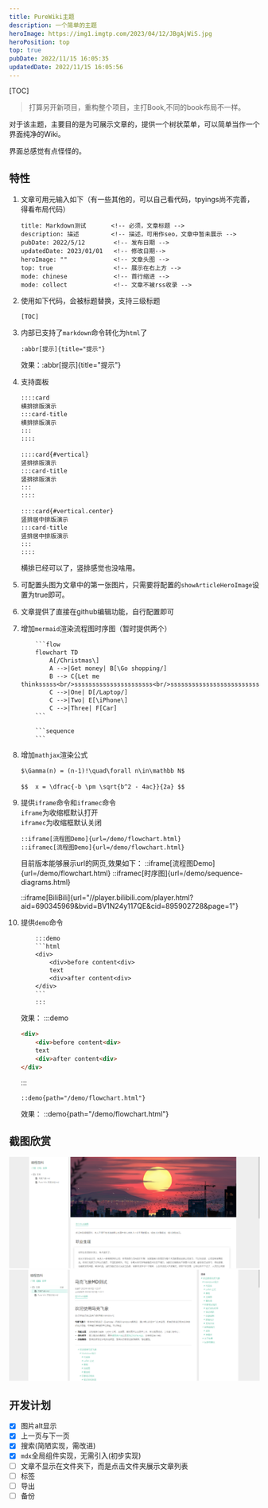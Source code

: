 ```yaml
---
title: PureWiki主题
description: 一个简单的主题
heroImage: https://img1.imgtp.com/2023/04/12/JBgAjWiS.jpg
heroPosition: top
top: true
pubDate: 2022/11/15 16:05:35
updatedDate: 2022/11/15 16:05:56
---
```


[TOC]

> 打算另开新项目，重构整个项目，主打Book,不同的book布局不一样。

对于该主题，主要目的是为可展示文章的，提供一个树状菜单，可以简单当作一个界面纯净的Wiki。

界面总感觉有点怪怪的。

## 特性

1. 文章可用元输入如下（有一些其他的，可以自己看代码，tpyings尚不完善，得看布局代码）
    ```
    title: Markdown测试       <!-- 必须，文章标题 -->
    description: 描述         <!-- 描述，可用作seo，文章中暂未展示 -->
    pubDate: 2022/5/12        <!-- 发布日期 -->
    updatedDate: 2023/01/01   <!-- 修改日期-->
    heroImage: ""             <!-- 文章头图 -->
    top: true                 <!-- 展示在右上方 -->
    mode: chinese             <!-- 首行缩进 -->
    mode: collect             <!-- 文章不被rss收录 -->
    ```

2. 使用如下代码，会被标题替换，支持三级标题
    ```
    [TOC]
    ```
3. 内部已支持了`markdown`命令转化为`html`了
    ```
    :abbr[提示]{title="提示"}
    ```
    效果：:abbr[提示]{title="提示"}
4. 支持面板
    ```
    ::::card
    横排排版演示
    :::card-title
    横排排版演示
    :::
    ::::

    ::::card{#vertical}
    竖排排版演示
    :::card-title
    竖排排版演示
    :::
    ::::

    ::::card{#vertical.center}
    竖排居中排版演示
    :::card-title
    竖排居中排版演示
    :::
    ::::
    ```
    横排已经可以了，竖排感觉也没啥用。
5. 可配置头图为文章中的第一张图片，只需要将配置的`showArticleHeroImage`设置为true即可。
6. 文章提供了直接在github编辑功能，自行配置即可
7. 增加`mermaid`渲染流程图时序图（暂时提供两个）
    ```
        ```flow
        flowchart TD
            A[/Christmas\]
            A -->|Get money| B[\Go shopping/]
            B --> C{Let me thinksssss<br/>ssssssssssssssssssssss<br/>sssssssssssssssssssssssssss}
            C -->|One| D[/Laptop/]
            C -->|Two| E[\iPhone\]
            C -->|Three| F[Car]
        ```
    ```
    ```
        ```sequence
        ```
    ```
8. 增加`mathjax`渲染公式
    ```
    $\Gamma(n) = (n-1)!\quad\forall n\in\mathbb N$

    $$	x = \dfrac{-b \pm \sqrt{b^2 - 4ac}}{2a} $$
    ```
9. 提供`iframe`命令和`iframec`命令  
    `iframe`为收缩框默认打开  
    `iframec`为收缩框默认关闭
    ```
    ::iframe[流程图Demo]{url=/demo/flowchart.html}
    ::iframec[流程图Demo]{url=/demo/flowchart.html}
    ```
    目前版本能够展示url的网页,效果如下：
    ::iframe[流程图Demo]{url=/demo/flowchart.html}
    ::iframec[时序图]{url=/demo/sequence-diagrams.html}

    ::iframe[BiliBili]{url="//player.bilibili.com/player.html?aid=690345969&bvid=BV1N24y117QE&cid=895902728&page=1"}

10. 提供`demo`命令

    ```
        :::demo
        ```html
        <div>
            <div>before content<div>
            text
            <div>after content<div>
        </div>
        ```
        :::
    ```
    效果：
    :::demo
    ```html
    <div>
        <div>before content<div>
        text
        <div>after content<div>
    </div>
    ```
    :::
    
    ```
    ::demo{path="/demo/flowchart.html"}
    ```
    效果：
    ::demo{path="/demo/flowchart.html"}


## 截图欣赏

![图 1](/article/Pure%20Wiki%20%E5%BC%80%E5%8F%91%E8%AE%A1%E5%88%92_2022-11-15_15-16-09-33.png)  
![图 2](/article/Pure%20Wiki%20%E5%BC%80%E5%8F%91%E8%AE%A1%E5%88%92_2022-11-15_15-16-09-58.png)  

 
## 开发计划

- [x] 图片alt显示
- [x] 上一页与下一页
- [x] 搜索(简陋实现，需改进)
- [x] `mdx`全局组件实现，无需引入(初步实现)
- [ ] 文章不显示在文件夹下，而是点击文件夹展示文章列表
- [ ] 标签
- [ ] 导出
- [ ] 备份
